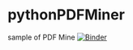 # pythonPDFMiner
sample of  PDF Mine
[![Binder](https://mybinder.org/badge_logo.svg)](https://mybinder.org/v2/gh/tom2rd/pythonPDFMiner/master)

